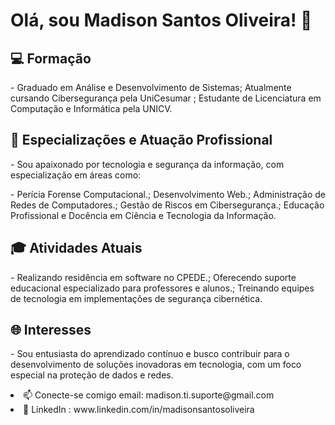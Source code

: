 <div>
<h1> Olá, sou Madison Santos Oliveira! 👋</h1>
<h2>💻 Formação</h2>
<p> - Graduado em Análise e Desenvolvimento de Sistemas; Atualmente cursando Cibersegurança pela UniCesumar ; Estudante de Licenciatura em Computação e Informática pela UNICV.</p>
</div>
<h2>🔐 Especializações e Atuação Profissional</h2>
<p> - Sou apaixonado por tecnologia e segurança da informação, com especialização em áreas como:</p>
<p> - Perícia Forense Computacional.; Desenvolvimento Web.; Administração de Redes de Computadores.; Gestão de Riscos em Cibersegurança.; Educação Profissional e Docência em Ciência e Tecnologia da Informação.</p>

<h2>🎓 Atividades Atuais</h2>
<p> - Realizando residência em software no CPEDE.; Oferecendo suporte educacional especializado para professores e alunos.; Treinando equipes de tecnologia em implementações de segurança cibernética.</p>
<h2> 🌐 Interesses </h2>
<p>- Sou entusiasta do aprendizado contínuo e busco contribuir para o desenvolvimento de soluções inovadoras em tecnologia, com um foco especial na proteção de dados e redes.</p> 
<div >
<li>📫 Conecte-se comigo email: madison.ti.suporte@gmail.com</li> <li>💼 LinkedIn : www.linkedin.com/in/madisonsantosoliveira</li>
 </div>
